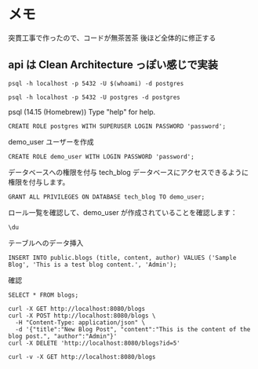 # メモ

突貫工事で作ったので、コードが無茶苦茶
後ほど全体的に修正する

## api は Clean Architecture っぽい感じで実装

```
psql -h localhost -p 5432 -U $(whoami) -d postgres
```

```
psql -h localhost -p 5432 -U postgres -d postgres
```

psql (14.15 (Homebrew))
Type "help" for help.

```
CREATE ROLE postgres WITH SUPERUSER LOGIN PASSWORD 'password';
```

demo_user ユーザーを作成

```
CREATE ROLE demo_user WITH LOGIN PASSWORD 'password';
```

データベースへの権限を付与 tech_blog データベースにアクセスできるように権限を付与します。

```
GRANT ALL PRIVILEGES ON DATABASE tech_blog TO demo_user;
```

ロール一覧を確認して、demo_user が作成されていることを確認します：

```
\du
```

テーブルへのデータ挿入

```
INSERT INTO public.blogs (title, content, author) VALUES ('Sample Blog', 'This is a test blog content.', 'Admin');
```

確認

```
SELECT * FROM blogs;

```

```
curl -X GET http://localhost:8080/blogs
curl -X POST http://localhost:8080/blogs \
  -H "Content-Type: application/json" \
  -d '{"title":"New Blog Post", "content":"This is the content of the blog post.", "author":"Admin"}'
curl -X DELETE 'http://localhost:8080/blogs?id=5'
```

```
curl -v -X GET http://localhost:8080/blogs
```
